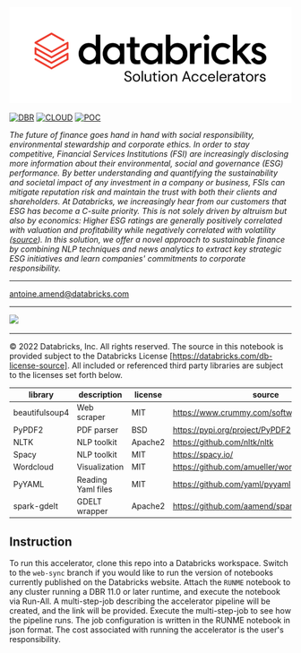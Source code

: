 <img src=https://raw.githubusercontent.com/databricks-industry-solutions/.github/main/profile/solacc_logo.png width="600px">

[![DBR](https://img.shields.io/badge/DBR-10.4ML-red?logo=databricks&style=for-the-badge)](https://docs.databricks.com/release-notes/runtime/10.4ml.html)
[![CLOUD](https://img.shields.io/badge/CLOUD-ALL-blue?logo=googlecloud&style=for-the-badge)](https://databricks.com/try-databricks)
[![POC](https://img.shields.io/badge/POC-10_days-green?style=for-the-badge)](https://databricks.com/try-databricks)

*The future of finance goes hand in hand with social responsibility, environmental stewardship and corporate ethics. 
In order to stay competitive, Financial Services Institutions (FSI)  are increasingly  disclosing more information 
about their environmental, social and governance (ESG) performance. By better understanding and quantifying the 
sustainability and societal impact of any investment in a company or business, FSIs can mitigate reputation risk and 
maintain the trust with both their clients and shareholders. At Databricks, we increasingly hear from our customers 
that ESG has become a C-suite priority. This is not solely driven by altruism but also by economics: 
Higher ESG ratings are generally positively correlated with valuation and profitability while negatively correlated with 
volatility ([source](https://corpgov.law.harvard.edu/2020/01/14/esg-matters/)). 
In this solution, we offer a novel approach to sustainable finance by combining NLP techniques and news analytics to 
extract key strategic ESG initiatives and learn companies' commitments to corporate responsibility.*

___
<antoine.amend@databricks.com>

___

<img src='https://raw.githubusercontent.com/databricks-industry-solutions/esg-scoring/main/images/reference_architecture.png' width=800>

___

&copy; 2022 Databricks, Inc. All rights reserved. The source in this notebook is provided subject to the Databricks License [https://databricks.com/db-license-source].  All included or referenced third party libraries are subject to the licenses set forth below.

| library                                | description             | license    | source                                              |
|----------------------------------------|-------------------------|------------|-----------------------------------------------------|
| beautifulsoup4                         | Web scraper             | MIT        | https://www.crummy.com/software/BeautifulSoup       |
| PyPDF2                                 | PDF parser              | BSD        | https://pypi.org/project/PyPDF2                     |
| NLTK                                   | NLP toolkit             | Apache2    | https://github.com/nltk/nltk                        |
| Spacy                                  | NLP toolkit             | MIT        | https://spacy.io/                                   |
| Wordcloud                              | Visualization           | MIT        | https://github.com/amueller/word_cloud              |
| PyYAML                                 | Reading Yaml files      | MIT        | https://github.com/yaml/pyyaml                      |
| spark-gdelt                            | GDELT wrapper           | Apache2    | https://github.com/aamend/spark-gdelt               |

## Instruction
To run this accelerator, clone this repo into a Databricks workspace. Switch to the `web-sync` branch if you would like to run the version of notebooks currently published on the Databricks website. Attach the `RUNME` notebook to any cluster running a DBR 11.0 or later runtime, and execute the notebook via Run-All. A multi-step-job describing the accelerator pipeline will be created, and the link will be provided. Execute the multi-step-job to see how the pipeline runs. The job configuration is written in the RUNME notebook in json format. The cost associated with running the accelerator is the user's responsibility.
